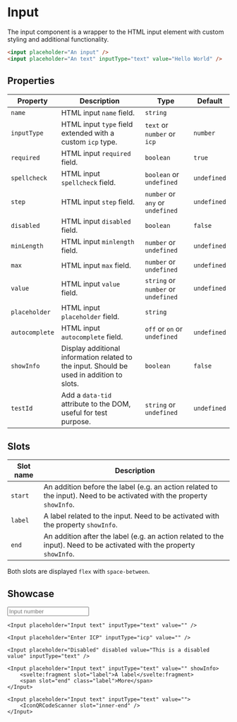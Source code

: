 <script lang="ts">
    import Input from "$lib/components/Input.svelte";
    import IconQRCodeScanner from "$lib/icons/IconQRCodeScanner.svelte";
</script>

# Input

The input component is a wrapper to the HTML input element with custom styling and additional functionality.

```html
<input placeholder="An input" />
<input placeholder="An text" inputType="text" value="Hello World" />
```

## Properties

| Property       | Description                                                                               | Type                                | Default     |
| -------------- | ----------------------------------------------------------------------------------------- | ----------------------------------- | ----------- |
| `name`         | HTML input `name` field.                                                                  | `string`                            |             |
| `inputType`    | HTML input `type` field extended with a custom `icp` type.                                | `text` or `number` or `icp`         | `number`    |
| `required`     | HTML input `required` field.                                                              | `boolean`                           | `true`      |
| `spellcheck`   | HTML input `spellcheck` field.                                                            | `boolean` or `undefined`            | `undefined` |
| `step`         | HTML input `step` field.                                                                  | `number` or `any` or `undefined`    | `undefined` |
| `disabled`     | HTML input `disabled` field.                                                              | `boolean`                           | `false`     |
| `minLength`    | HTML input `minlength` field.                                                             | `number` or `undefined`             | `undefined` |
| `max`          | HTML input `max` field.                                                                   | `number` or `undefined`             | `undefined` |
| `value`        | HTML input `value` field.                                                                 | `string` or `number` or `undefined` | `undefined` |
| `placeholder`  | HTML input `placeholder` field.                                                           | `string`                            |             |
| `autocomplete` | HTML input `autocomplete` field.                                                          | `off` or `on` or `undefined`        | `undefined` |
| `showInfo`     | Display additional information related to the input. Should be used in addition to slots. | `boolean`                           | `false`     |
| `testId`       | Add a `data-tid` attribute to the DOM, useful for test purpose.                           | `string` or `undefined`             | `undefined` |

## Slots

| Slot name | Description                                                                                                            |
| --------- | ---------------------------------------------------------------------------------------------------------------------- |
| `start`   | An addition before the label (e.g. an action related to the input). Need to be activated with the property `showInfo`. |
| `label`   | A label related to the input. Need to be activated with the property `showInfo`.                                       |
| `end`     | An addition after the label (e.g. an action related to the input). Need to be activated with the property `showInfo`.  |

Both slots are displayed `flex` with `space-between`.

## Showcase

<div class="card-grid">
    <Input placeholder="Input number" />

    <Input placeholder="Input text" inputType="text" value="" />

    <Input placeholder="Enter ICP" inputType="icp" value="" />

    <Input placeholder="Disabled" disabled value="This is a disabled value" inputType="text" />

    <Input placeholder="Input text" inputType="text" value="" showInfo>
        <svelte:fragment slot="label">A label</svelte:fragment>
        <span slot="end" class="label">More</span>
    </Input>

    <Input placeholder="Input text" inputType="text" value="">
        <IconQRCodeScanner slot="inner-end" />
    </Input>

</div>
